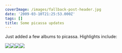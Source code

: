 ```yaml
---
coverImage: /images/fallback-post-header.jpg
date: '2009-03-10T21:25:53.000Z'
tags: []
title: Some picassa updates
---
```


Just added a few albums to picassa. Highlights include:

[![](https://lh6.ggpht.com/_vZ6zE_QJfu0/SbbJzkK580I/AAAAAAAAIYU/4t1KshRoIgQ/s144/IMG_0166.JPG)](https://picasaweb.google.com/lh/photo/mBVuabK3pcgwPWuooYTcxQ?feat=embedwebsite)[![](https://lh4.ggpht.com/_vZ6zE_QJfu0/SbbKgoanhtI/AAAAAAAAIaE/lDmyC1rD0Pk/s144/IMG_0160.JPG)](https://picasaweb.google.com/lh/photo/au5SvrIEPIa6GLBVgKRzpA?feat=embedwebsite)[![](https://lh6.ggpht.com/_vZ6zE_QJfu0/SbbKPuFdz9I/AAAAAAAAIZc/wVtrAXyooos/s144/IMG_0154.JPG)](https://picasaweb.google.com/lh/photo/P27WLqZ3R8ORKCD-sEiouw?feat=embedwebsite)[![](https://lh3.ggpht.com/_vZ6zE_QJfu0/SbbKqaHr_eI/AAAAAAAAIag/xfoHrDs_YUg/s144/IMG_0128.JPG)](https://picasaweb.google.com/lh/photo/PH9451oQ5m7rq3EvlK5ehw?feat=embedwebsite)
